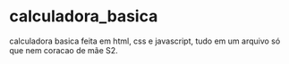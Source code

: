 # calculadora_basica
calculadora basica feita em html, css e javascript, tudo em um arquivo só que nem coracao de mãe S2. 
